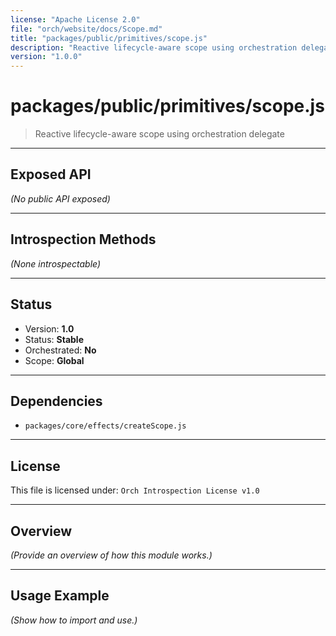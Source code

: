 ```yaml
---
license: "Apache License 2.0"
file: "orch/website/docs/Scope.md"
title: "packages/public/primitives/scope.js"
description: "Reactive lifecycle-aware scope using orchestration delegate"
version: "1.0.0"
---
```


# packages/public/primitives/scope.js

> Reactive lifecycle-aware scope using orchestration delegate

---

## Exposed API

_(No public API exposed)_

---

## Introspection Methods

_(None introspectable)_

---

## Status

- Version: **1.0**
- Status: **Stable**
- Orchestrated: **No**
- Scope: **Global**

---

## Dependencies

- `packages/core/effects/createScope.js`

---

## License

This file is licensed under: `Orch Introspection License v1.0`

---

## Overview

_(Provide an overview of how this module works.)_

---

## Usage Example

_(Show how to import and use.)_
